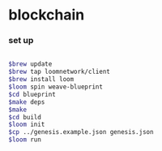 # blockchain

### set up

```bash

$brew update
$brew tap loomnetwork/client
$brew install loom
$loom spin weave-blueprint
$cd blueprint
$make deps
$make
$cd build
$loom init
$cp ../genesis.example.json genesis.json
$loom run
```


